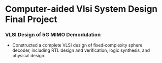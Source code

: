 # Computer-aided Vlsi System Design Final Project
### VLSI Design of 5G MIMO Demodulation
* Constructed a complete VLSI design of fixed‑complexity sphere decoder, including RTL design and verification, logic synthesis, and physical design.
